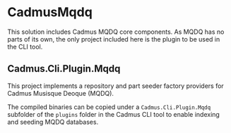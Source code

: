 # CadmusMqdq

This solution includes Cadmus MQDQ core components. As MQDQ has no parts of its own, the only project included here is the plugin to be used in the CLI tool.

## Cadmus.Cli.Plugin.Mqdq

This project implements a repository and part seeder factory providers for Cadmus Musisque Deoque (MQDQ).

The compiled binaries can be copied under a `Cadmus.Cli.Plugin.Mqdq` subfolder of the `plugins` folder in the Cadmus CLI tool to enable indexing and seeding MQDQ databases.
